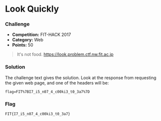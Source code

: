 # Look Quickly

### Challenge
- **Competition:** FIT-HACK 2017
- **Category:** Web
- **Points:** 50


> It's not food.
> https://look.problem.ctf.nw.fit.ac.jp


### Solution
The challenge text gives the solution.  Look at the response from requesting the given web page, and one of the headers will be:

`flag=FIT%7BI7_i5_n07_4_c00ki3_t0_3a7%7D`


### Flag

`FIT{I7_i5_n07_4_c00ki3_t0_3a7}`